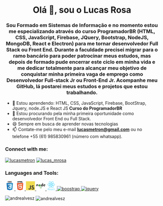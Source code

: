 <!-- ### Hi there 👋
**lucasmetron/lucasmetron** is a ✨ _special_ ✨ repository because its `README.md` (this file) appears on your GitHub profile.

Here are some ideas to get you started:

- 🔭 I’m currently working on ...
- 🌱 I’m currently learning ...
- 👯 I’m looking to collaborate on ...
- 🤔 I’m looking for help with ...
- 💬 Ask me about ...
- 📫 How to reach me: ...
- 😄 Pronouns: ...
- ⚡ Fun fact: ...
-->

<h1 align="center">Olá 👋, sou o Lucas Rosa</h1>
<h3 align="center">Sou Formado em Sistemas de Informação e no momento estou me especializando através do curso ProgramadorBR (HTML, CSS, JavaScript, Firebase, JQuery, Bootstrap, NodeJS, MongoDB, React e Electron) para me tornar desenvolvedor Full Stack ou Front End. Durante a faculdade precisei migrar para o ramo bancário para poder patrocinar meus estudos, mas depois de formado pude encerrar este ciclo em minha vida e me dedicar totalmente para alcançar meu objetivo de conquistar minha primeira vaga de emprego como Desenvolvedor Full-stack Jr ou Front-End Jr. Acompanhe meu GitHub, lá postarei meus estudos e projetos que estou trabalhando.</h3>

- 🌱 Estou aprendendo: HTML, CSS, JavaScript, Firebase, BootStrap, Jquery, node.JS e React JS  **Curso do ProgramadorBR**
- 👯 Estou procurando pela minha primeira oportunidade como desenvolvedor Front End ou Full Stack.
- 😄 Sempre em busca de aprender novas tecnologias 
- 📫 Contate-me pelo meu e-mail **lucasmetron@gmail.com** ou no telefone +55 (61) 985830961 (número com whatsapp).  
 
<h3 align="left">Connect with me:</h3>
<p align="left">
<a href="https://www.linkedin.com/in/lucas-rosa-058683102/" target="blank"><img align="center" src="https://cdn.jsdelivr.net/npm/simple-icons@3.0.1/icons/linkedin.svg" alt="lucasmetron" height="30" width="40" /></a>
<a href="https://www.instagram.com/lucas_mrosa/" target="blank"><img align="center" src="https://cdn.jsdelivr.net/npm/simple-icons@3.0.1/icons/instagram.svg" alt="lucas_mrosa" height="30" width="40" /></a>
</p>

<h3 align="left">Languages and Tools:</h3>
<p align="left"> <a href="https://www.w3schools.com/css/" target="_blank"> <img src="https://raw.githubusercontent.com/devicons/devicon/master/icons/css3/css3-original-wordmark.svg" alt="css3" width="30" height="30"/> </a> <a href="https://www.w3.org/html/" target="_blank"> <img src="https://raw.githubusercontent.com/devicons/devicon/master/icons/html5/html5-original-wordmark.svg" alt="html5" width="30" height="30"/> </a> <a href="https://developer.mozilla.org/en-US/docs/Web/JavaScript" target="_blank"> <img src="https://raw.githubusercontent.com/devicons/devicon/master/icons/javascript/javascript-original.svg" alt="javascript" width="30" height="30"/> </a> <a href="https://nodejs.org" target="_blank"> <img src="https://raw.githubusercontent.com/devicons/devicon/master/icons/nodejs/nodejs-original-wordmark.svg" alt="nodejs" width="30" height="30"/> </a> <a href="https://reactjs.org/" target="_blank"> <img src="https://raw.githubusercontent.com/devicons/devicon/master/icons/react/react-original-wordmark.svg" alt="react" width="30" height="30"/> </a> <a href=https://getbootstrap.com/ target="_blank"> <img src="https://getbootstrap.com.br/docs/4.1/assets/img/bootstrap-stack.png" alt="boostrap" width="30" height="30"/> </a> <a href=https://jquery.com/ target="_blank"> <img src="https://www.nicepng.com/png/detail/274-2741839_jquery-jquery-logo-transparent-background.png" alt="jquery" width="30" height="30"/> </a> </p>


<p><img align="left" src="https://github-readme-stats.vercel.app/api/top-langs?username=lucasmetron&show_icons=true&locale=en&layout=compact&theme=radical" alt="andrealvesz" /></p>

<p>&nbsp;<img align="center" height="193" width="485" src="https://github-readme-stats.vercel.app/api?username=lucasmetron&show_icons=true&locale=en&theme=radical" alt="andrealvesz" /></p>
